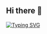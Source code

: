 ## Hi there 👋

<!--
**cyberrafia/CyberRafia** is a ✨ _special_ ✨ repository because its `README.md` (this file) appears on your GitHub profile.

Here are some ideas to get you started:

- 🔭 I’m currently : Web security, Linux, Networking, and Ethical Hackingworking on ...
- 🌱 Building: Cyber-Learning— my learning journal & labs
- 🎯 Goals: become a security engineer, build security tools, start a cybersecurity company
- 🤔 I’m looking for help with ...
- 💬 Ask me about ...
- 📫 How to reach me: ...
- 😄 Pronouns: ...
- ⚡ Fun fact: ...
-->
[![Typing SVG](https://readme-typing-svg.herokuapp.com?font=Fira+Code&pause=1000&width=435&lines=Hi%2C+I'm+Rafia+Tasnim;Ethical+Hacker;Pen-tester;Tech+and+AI+enthusiast)](https://git.io/typing-svg)
